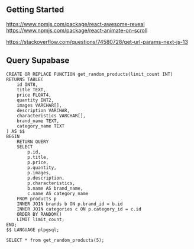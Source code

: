 
## Getting Started

https://www.npmjs.com/package/react-awesome-reveal
https://www.npmjs.com/package/react-animate-on-scroll

https://stackoverflow.com/questions/74580728/get-url-params-next-js-13

## Query Supabase

```
CREATE OR REPLACE FUNCTION get_random_products(limit_count INT)
RETURNS TABLE(
    id INT8,
    title TEXT,
    price FLOAT4,
    quantity INT2,
    images VARCHAR[],
    description VARCHAR,
    characteristics VARCHAR[],
    brand_name TEXT,
    category_name TEXT
) AS $$
BEGIN
    RETURN QUERY
    SELECT
        p.id,
        p.title,
        p.price,
        p.quantity,
        p.images,
        p.description,
        p.characteristics,
        b.name AS brand_name,
        c.name AS category_name
    FROM products p
    INNER JOIN brands b ON p.brand_id = b.id
    INNER JOIN categories c ON p.category_id = c.id
    ORDER BY RANDOM()
    LIMIT limit_count;
END;
$$ LANGUAGE plpgsql;
```
```
SELECT * from get_random_products(5);
```